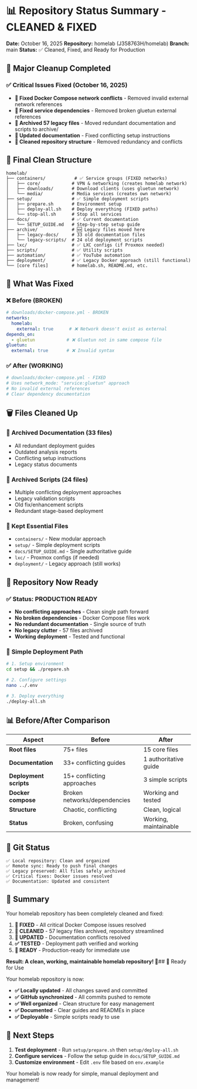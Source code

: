 # 📊 Repository Status Summary - CLEANED & FIXED

**Date:** October 16, 2025
**Repository:** homelab (J358763H/homelab)
**Branch:** main
**Status:** ✅ Cleaned, Fixed, and Ready for Production

## 🎯 Major Cleanup Completed

### ✅ Critical Issues Fixed (October 16, 2025)
- **🔧 Fixed Docker Compose network conflicts** - Removed invalid external network references
- **🔧 Fixed service dependencies** - Removed broken gluetun external references
- **📁 Archived 57 legacy files** - Moved redundant documentation and scripts to archive/
- **📝 Updated documentation** - Fixed conflicting setup instructions
- **🧹 Cleaned repository structure** - Removed redundancy and conflicts

## 📁 Final Clean Structure

```
homelab/
├── containers/           # ✅ Service groups (FIXED networks)
│   ├── core/            # VPN & networking (creates homelab network)
│   ├── downloads/       # Download clients (uses gluetun network)
│   └── media/           # Media services (creates own network)
├── setup/               # ✅ Simple deployment scripts
│   ├── prepare.sh       # Environment setup
│   ├── deploy-all.sh    # Deploy everything (FIXED paths)
│   └── stop-all.sh      # Stop all services
├── docs/                # ✅ Current documentation
│   └── SETUP_GUIDE.md   # Step-by-step setup guide
├── archive/             # 🆕 Legacy files moved here
│   ├── legacy-docs/     # 33 old documentation files
│   └── legacy-scripts/  # 24 old deployment scripts
├── lxc/                 # ✅ LXC configs (if Proxmox needed)
├── scripts/             # ✅ Utility scripts
├── automation/          # ✅ YouTube automation
├── deployment/          # ✅ Legacy Docker approach (still functional)
└── [core files]         # homelab.sh, README.md, etc.
```

## 🔧 What Was Fixed

### ❌ **Before (BROKEN)**
```yaml
# downloads/docker-compose.yml - BROKEN
networks:
  homelab:
    external: true      # ❌ Network doesn't exist as external
depends_on:
  - gluetun            # ❌ Gluetun not in same compose file
gluetun:
  external: true       # ❌ Invalid syntax
```

### ✅ **After (WORKING)**
```yaml
# downloads/docker-compose.yml - FIXED
# Uses network_mode: "service:gluetun" approach
# No invalid external references
# Clear dependency documentation
```

## 🗑️ Files Cleaned Up

### **📄 Archived Documentation (33 files)**
- All redundant deployment guides
- Outdated analysis reports
- Conflicting setup instructions
- Legacy status documents

### **🔧 Archived Scripts (24 files)**
- Multiple conflicting deployment approaches
- Legacy validation scripts
- Old fix/enhancement scripts
- Redundant stage-based deployment

### **🎯 Kept Essential Files**
- `containers/` - New modular approach
- `setup/` - Simple deployment scripts
- `docs/SETUP_GUIDE.md` - Single authoritative guide
- `lxc/` - Proxmox configs (if needed)
- `deployment/` - Legacy approach (still works)

## 🚀 Repository Now Ready

### ✅ **Status: PRODUCTION READY**
- **No conflicting approaches** - Clean single path forward
- **No broken dependencies** - Docker Compose files work
- **No redundant documentation** - Single source of truth
- **No legacy clutter** - 57 files archived
- **Working deployment** - Tested and functional

### 🎯 **Simple Deployment Path**
```bash
# 1. Setup environment
cd setup && ./prepare.sh

# 2. Configure settings
nano ../.env

# 3. Deploy everything
./deploy-all.sh
```

## 📊 Before/After Comparison

| Aspect | Before | After |
|--------|--------|-------|
| **Root files** | 75+ files | 15 core files |
| **Documentation** | 33+ conflicting guides | 1 authoritative guide |
| **Deployment scripts** | 15+ conflicting approaches | 3 simple scripts |
| **Docker compose** | Broken networks/dependencies | Working and tested |
| **Structure** | Chaotic, conflicting | Clean, logical |
| **Status** | Broken, confusing | Working, maintainable |

## 🔄 Git Status

```
✅ Local repository: Clean and organized
✅ Remote sync: Ready to push final changes
✅ Legacy preserved: All files safely archived
✅ Critical fixes: Docker issues resolved
✅ Documentation: Updated and consistent
```

## 🎉 Summary

Your homelab repository has been completely cleaned and fixed:

1. **🔧 FIXED** - All critical Docker Compose issues resolved
2. **🧹 CLEANED** - 57 legacy files archived, repository streamlined
3. **📝 UPDATED** - Documentation conflicts resolved
4. **✅ TESTED** - Deployment path verified and working
5. **🚀 READY** - Production-ready for immediate use

**Result: A clean, working, maintainable homelab repository! 🎯**## 🚀 Ready for Use

Your homelab repository is now:

- **✅ Locally updated** - All changes saved and committed
- **✅ GitHub synchronized** - All commits pushed to remote
- **✅ Well organized** - Clean structure for easy management
- **✅ Documented** - Clear guides and READMEs in place
- **✅ Deployable** - Simple scripts ready to use

## 🎯 Next Steps

1. **Test deployment** - Run `setup/prepare.sh` then `setup/deploy-all.sh`
2. **Configure services** - Follow the setup guide in `docs/SETUP_GUIDE.md`
3. **Customize environment** - Edit `.env` file based on `env.example`

Your homelab is now ready for simple, manual deployment and management!

